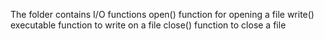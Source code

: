 The folder contains I/O functions
open() function for opening a file
write() executable function to write on a file
close() function to close a file

